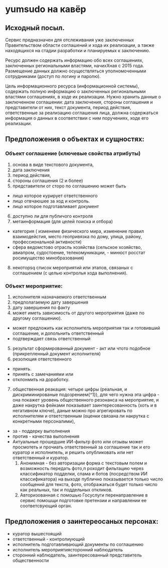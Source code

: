 # yumsudo на кавёр
## Исходный посыл.
Сервис предназначен для отслеживания уже заключенных Правительством области соглашений и хода их реализации, а также находящихся на стадии разработки и планируемых к заключению.

Ресурс должен содержать информацию обо всех соглашениях, заключенных региональными властями, начихХная с 2015 года. Размещение данных должно осуществляться уполномоченными сотрудниками (доступ по логину и паролю).

Цель информационного ресурса (информационной системы), содержать полную информацию о заключенных региональными властями соглашениях, в ходе их реализации. Нужно хранить данные о заключенном соглашении: дата заключения, стороны соглашения и представители от них, текст документа, период действия, ответственные за реализацию соглашения лица, должна содержаться информация о данных в соответствии с ним поручениях, ходе его реализации.

## Предположения о объектах и сущностях:
### Объект соглашение (ключевые свойства атрибуты)
  1. основа в виде текстового документа,
  2. дата заключения
  3. период действия,
  4. стороны соглашения (2 и более)
  5. представители от сторо по соглашению может быть 
   - лицо которое курирует ответственного
   - лицо отвчаюшее за ход и контроль.
   - лицо которое подготавливает документ
  6. доступно ли для публичого контроля
  7. метаинформация (для целей поиска и отбора)
   - категория ( изменеме физического мира, изменение правил взаимодейстия, место геопривязка по дому, улица, району, профессиональной активности)
   - сфера ведомстово отрасль хозяйства   (сельское хозяйство, авиапром, судостоение, телекомуникации,   - минюст росстат росимущество  минобразования) 
  8. некоторsq список мероприятий или этапов, связаных с соглашением (с целью контролья хода выполнения).
       
### Объект мероприятие: 
 1. исполнителя назначаемого ответственным
 2. предполагаемую дату завершения
 3. дату завершения по факту
 4. может иметь зависимость от другого мероприятия (даже по другому соглашению). 
  - может предложить как исполнитель мероприятия так и готовивший соглашение,  и допольнить ответственный  
  - подтверждает связь ответственный
 5. результат сформированный документ - акт или чтото подобное (прикрепленный документ
исполнителя)
 6. резолюция ответственного 
  - принять. 
  - принять с замечаниями или 
  - отклонмить на доработку.
 7. общественная реакация: четыре цифры (реальная, и дискриминированые подозрением{^1}), для чего нужна эта цифра - она покажет уровень общественного резонанса на мероприятие, и даже накрутка  фейками  показывает заинтересованность (хоть и в негативном ключе), даные можно про агрегировать по исполнителям и ответственным (оценки связана ли накрутка с  конкретными персоналими),
   - за - поддерку выполнения
   - против - качества выполнения
   - Актуальные прошедшие ИИ-фильтр фото или отзывы может просмотеть и прочиать ответственный за соглашение так и его куратор и исполнитель,  и решить опубликовать или нет ответственный и куратор.
      1. Анонимная - без авторизации форма с текстовым полем и возможность передать фото,п роходит фильтацию через классификатор подделки, спама и ботов (посредством ИИ классификатора) на выходе публично показывается только число сообщений для текста, фото,  отображаться будет только число как реальных, так и поддельных откликов.    
      2. Авторизованная с помошью Госуслуги перенаправление в сервис помошщи подготовке претензии и направлении ее соответсвующий орган.

## Предположения о заинтереосаных персонах:
 * куратор вышестоящий
 * ответственный - контролиующий
 * исполнитель подготавливающий документы по соглашению
 * исполнитель мероприятиясторонний наблюдатель 
 * сторонний наблюдатель, заинтересованный представитель общественности 


